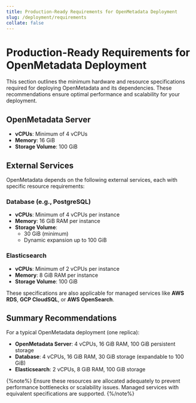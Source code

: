 ```yaml
---
title: Production-Ready Requirements for OpenMetadata Deployment
slug: /deployment/requirements
collate: false
---
```


# Production-Ready Requirements for OpenMetadata Deployment

This section outlines the minimum hardware and resource specifications required for deploying OpenMetadata and its dependencies. These recommendations ensure optimal performance and scalability for your deployment.

## OpenMetadata Server  
- **vCPUs**: Minimum of 4 vCPUs  
- **Memory**: 16 GiB  
- **Storage Volume**: 100 GiB

## External Services  
OpenMetadata depends on the following external services, each with specific resource requirements:

### Database (e.g., PostgreSQL)  
- **vCPUs**: Minimum of 4 vCPUs per instance  
- **Memory**: 16 GiB RAM per instance  
- **Storage Volume**:  
  - 30 GiB (minimum)  
  - Dynamic expansion up to 100 GiB  

### Elasticsearch  
- **vCPUs**: Minimum of 2 vCPUs per instance  
- **Memory**: 8 GiB RAM per instance  
- **Storage Volume**: 100 GiB  

These specifications are also applicable for managed services like **AWS RDS**, **GCP CloudSQL**, or **AWS OpenSearch**.  

## Summary Recommendations  
For a typical OpenMetadata deployment (one replica):  
- **OpenMetadata Server**: 4 vCPUs, 16 GiB RAM, 100 GiB persistent storage  
- **Database**: 4 vCPUs, 16 GiB RAM, 30 GiB storage (expandable to 100 GiB)  
- **Elasticsearch**: 2 vCPUs, 8 GiB RAM, 100 GiB storage

{%note%}
Ensure these resources are allocated adequately to prevent performance bottlenecks or scalability issues. Managed services with equivalent specifications are supported.
{%/note%}
